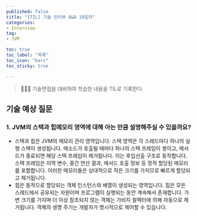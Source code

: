 ```yaml
---
published: false
title: "[TIL] 기술 인터뷰 Q&A 19일차"
categories: 
- Interview
tag:
- JVM

toc: true
toc_label: "목록"
toc_icon: "bars"
toc_sticky: true

---
```

> 👩🏻‍💻 기술면접을 대비하여 학습한 내용을 TIL로 기록한다.

## 기술 예상 질문
### 1. JVM의 스택과 힙메모리 영역에 대해 아는 만큼 설명해주실 수 있을까요?
* 스택과 힙은 JVM의 메모리 관리 영역입니다. 스택 영역은 각 스레드마다 하나의 실행 스택이 생성됩니다. 메소드가 호출될 때마다 하나의 스택 프레임이 쌓이고, 메서드가 종료되면 해당 스택 프레임이 제거됩니다. 이는 후입선출 구조로 동작합니다. 스택 프레임은 지역 변수, 중간 연산 결과, 메서드 호출 정보 등 정적 할당된 메모리를 포함합니다. 이러한 메모리들은 상대적으로 작은 크기를 가지므로 빠르게 할당되고 제거됩니다.
* 힙은 동적으로 할당되는 객체 인스턴스와 배열이 생성되는 영역입니다. 힙은 모든 스레드에서 공유되는 자원이며 프로그램이 실행되는 동안 계속해서 존재합니다. 가변 크기를 가지며 더 이상 참조되지 않는 객체는 가비지 컬렉터에 의해 자동으로 제거됩니다. 객체의 생명 주기는 개발자가 명시적으로 제어할 수 있습니다. 